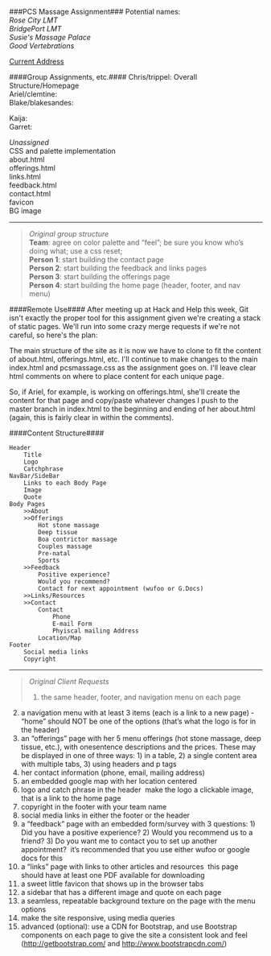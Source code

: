 ###PCS Massage Assignment###
Potential names:<br/>
_Rose City LMT_<br/>
_BridgePort LMT_<br/>
_Susie's Massage Palace_<br/>
_Good Vertebrations_<br/>

[Current Address](https://www.google.com/maps/preview#!q=freemont+bridge&data=!1m4!1m3!1d2471!2d-122.6830807!3d45.5377902!4m15!2m14!1m13!1s0x5495a759ba3ae14f%3A0x9014fe26b76a82db!3m8!1m3!1d2591960!2d-120.5834015!3d44.1454465!3m2!1i1057!2i679!4f13.1!4m2!3d45.537918!4d-122.682952)<br/>

####Group Assignments, etc.####
Chris/trippel: Overall Structure/Homepage<br/>
Ariel/clemtine:<br/>
Blake/blakesandes:<br/>

Kaija: <br/>
Garret:<br/>

_Unassigned_<br/>
CSS and palette implementation<br/>
about.html<br/>
offerings.html<br/>
links.html<br/>
feedback.html<br/>
contact.html<br/>
favicon<br/>
BG image<br/>

---
>_Original group structure_<br/>
>**Team**: agree on color palette and “feel”; be sure you know who’s doing what; use a css reset;<br/>
>**Person 1**: start building the contact page<br/>
>**Person 2**: start building the feedback and links pages<br/>
>**Person 3**: start building the offerings page<br/>
>**Person 4**: start building the home page (header, footer, and nav menu)<br/>

####Remote Use####
After meeting up at Hack and Help this week, Git isn't exactly the proper tool for this assignment given we're creating a stack of static pages. We'll run into some crazy merge requests if we're not careful, so here's the plan:

The main structure of the site as it is now we have to clone to fit the content of about.html, offerings.html, etc. I'll continue to make changes to the main index.html and pcsmassage.css as the assignment goes on. I'll leave clear html comments on where to place content for each unique page.

So, if Ariel, for example, is working on offerings.html, she'll create the content for that page and copy/paste whatever changes I push to the master branch in index.html to the beginning and ending of her about.html (again, this is fairly clear in within the comments). 

####Content Structure####

    Header
        Title
        Logo
        Catchphrase
    NavBar/SideBar
        Links to each Body Page
        Image
        Quote
    Body Pages
        >>About
        >>Offerings
            Hot stone massage
            Deep tissue
            Boa contrictor massage 
            Couples massage
            Pre-natal
            Sports    
        >>Feedback
            Positive experience?
            Would you recommend?
            Contact for next appointment (wufoo or G.Docs)
        >>Links/Resources            
        >>Contact         
            Contact
                Phone
                E-mail Form
                Phyiscal mailing Address            
            Location/Map
    Footer
        Social media links
        Copyright

---
>_Original Client Requests_<br/>
>1. the same header, footer, and navigation menu on each page<br/>
2. a navigation menu with at least 3 items (each is a link to a new page) ­­ “home” should NOT be one of the options (that’s what the logo is for in the header)<br/>
3. an “offerings” page with her 5 menu offerings (hot stone massage, deep tissue, etc.), with one­sentence descriptions and the prices. These may be displayed in one of three ways: 1) in a table, 2) a single content area with multiple tabs, 3) using headers and p tags<br/>
4. her contact information (phone, email, mailing address)<br/>
5. an embedded google map with her location centered<br/>
6. logo and catch phrase in the header ­­ make the logo a clickable image, that is a link to the home page<br/>
7. copyright in the footer with your team name<br/>
8. social media links in either the footer or the header<br/>
9. a “feedback” page with an embedded form/survey with 3 questions: 1) Did you have a positive experience? 2) Would you recommend us to a friend? 3) Do you want me to contact you to set up another appointment? ­­ it’s recommended that you use either wufoo or google docs for this<br/>
10. a “links” page with links to other articles and resources ­­ this page should have at least one PDF available for downloading<br/>
11. a sweet little favicon that shows up in the browser tabs<br/>
12. a sidebar that has a different image and quote on each page<br/>
13. a seamless, repeatable background texture on the page with the menu options<br/>
14. make the site responsive, using media queries<br/>
15. advanced (optional): use a CDN for Bootstrap, and use Bootstrap components on each page to give the site a consistent look and feel (http://getbootstrap.com/ and http://www.bootstrapcdn.com/)<br/>
